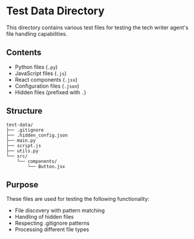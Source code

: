 # Test Data Directory

This directory contains various test files for testing the tech writer agent's file handling capabilities.

## Contents

- Python files (`.py`)
- JavaScript files (`.js`)
- React components (`.jsx`)
- Configuration files (`.json`)
- Hidden files (prefixed with `.`)

## Structure

```
test-data/
├── .gitignore
├── .hidden_config.json
├── main.py
├── script.js
├── utils.py
└── src/
    └── components/
        └── Button.jsx
```

## Purpose

These files are used for testing the following functionality:
- File discovery with pattern matching
- Handling of hidden files
- Respecting .gitignore patterns
- Processing different file types
